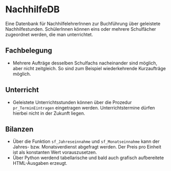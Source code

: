 # NachhilfeDB

Eine Datenbank für NachhilfelehrerInnen zur Buchführung über geleistete Nachhilfestunden.
SchülerInnen können eins oder mehrere Schulfächer zugeordnet werden, die man unterrichtet.

## Fachbelegung
* Mehrere Aufträge desselben Schulfachs nacheinander sind möglich, aber nicht zeitgleich.
  So sind zum Beispiel wiederkehrende Kurzaufträge möglich.

## Unterricht
* Geleistete Unterrichtsstunden können über die Prozedur `pr_TerminEintragen` eingetragen werden.
  Unterrichtstermine dürfen hierbei nicht in der Zukunft liegen.
  
## Bilanzen
* Über die Funktion `sf_Jahreseinnahme` und `sf_Monatseinnahme` kann der Jahres- bzw. Monatsverdienst abgefragt werden.
  Der Preis pro Einheit ist als konstanten Wert vorauszusetzen.
* Über Python werdend tabellarische und bald auch grafisch aufbereitete HTML-Ausgaben erzeugt.
